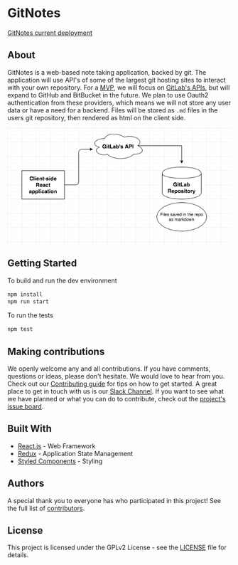 # GitNotes

[GitNotes current deployment](https://gitnotes.skillcamp.io/)

## About

GitNotes is a web-based note taking application, backed by git. The application
will use API's of some of the largest git hosting sites to interact with your
own repository. For a [MVP], we will focus on [GitLab's APIs], but will expand
to GitHub and BitBucket in the future. We plan to use Oauth2 authentication
from these providers, which means we will not store any user data or have a
need for a backend. Files will be stored as `.md` files in the users git
repository, then rendered as html on the client side.

![GitNotes diagram](docs/gitnotes-diagram.png)

[mvp]: https://en.wikipedia.org/wiki/Minimum_viable_product
[gitlab's apis]: https://docs.gitlab.com/ee/api/

## Getting Started

To build and run the dev environment

```bash
npm install
npm run start
```

To run the tests

```bash
npm test
```

## Making contributions

We openly welcome any and all contributions. If you have comments, questions or
ideas, please don't hesitate. We would love to hear from you. Check out our
[Contributing guide] for tips on how to get started. A great place to get in
touch with us is our [Slack Channel]. If you want to see what we have planned
or what you can do to contribute, check out the [project's issue board].

[contributing guide]: docs/CONTRIBUTING.md
[slack channel]: https://join.slack.com/t/skillcamp-io/shared_invite/enQtMzgxMjM5NjU1OTU4LTIzNDIzZTA3YTY0ZTY1NWVmMDUxZDllZjVmZjNiZDRiZTdhN2RhZjhhZTI5MGQxNzY1ZDlhNTAxYTlmNWRkYzA
[project's issue board]: https://gitlab.com/skillcamp/gitnotes/issues/

## Built With

- [React.js](https://reactjs.org/) - Web Framework
- [Redux](https://redux.js.org/) - Application State Management
- [Styled Components](https://www.styled-components.com/) - Styling

## Authors

A special thank you to everyone has who participated in this project! See the
full list of [contributors].

[contributors]: https://gitlab.com/skillcamp/gitnotes/graphs/master

## License

This project is licensed under the GPLv2 License - see the [LICENSE] file
for details.

[license]: LICENSE
